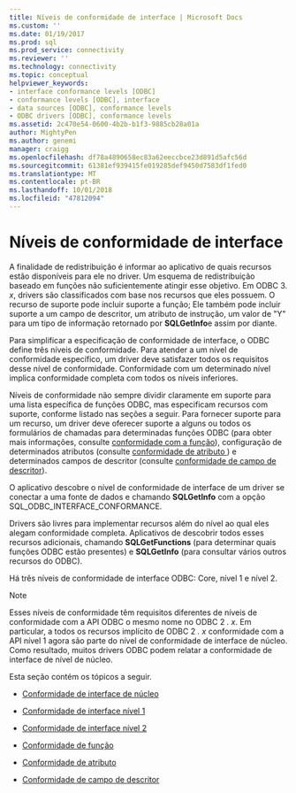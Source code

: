 ```yaml
---
title: Níveis de conformidade de interface | Microsoft Docs
ms.custom: ''
ms.date: 01/19/2017
ms.prod: sql
ms.prod_service: connectivity
ms.reviewer: ''
ms.technology: connectivity
ms.topic: conceptual
helpviewer_keywords:
- interface conformance levels [ODBC]
- conformance levels [ODBC], interface
- data sources [ODBC], conformance levels
- ODBC drivers [ODBC], conformance levels
ms.assetid: 2c470e54-0600-4b2b-b1f3-9885cb28a01a
author: MightyPen
ms.author: genemi
manager: craigg
ms.openlocfilehash: df78a4890658ec83a62eeccbce23d891d5afc56d
ms.sourcegitcommit: 61381ef939415fe019285def9450d7583df1fed0
ms.translationtype: MT
ms.contentlocale: pt-BR
ms.lasthandoff: 10/01/2018
ms.locfileid: "47812094"
---
```

# <a name="interface-conformance-levels"></a>Níveis de conformidade de interface
A finalidade de redistribuição é informar ao aplicativo de quais recursos estão disponíveis para ele no driver. Um esquema de redistribuição baseado em funções não suficientemente atingir esse objetivo. Em ODBC 3. *x*, drivers são classificados com base nos recursos que eles possuem. O recurso de suporte pode incluir suporte a função; Ele também pode incluir suporte a um campo de descritor, um atributo de instrução, um valor de "Y" para um tipo de informação retornado por **SQLGetInfo**e assim por diante.  
  
 Para simplificar a especificação de conformidade de interface, o ODBC define três níveis de conformidade. Para atender a um nível de conformidade específico, um driver deve satisfazer todos os requisitos desse nível de conformidade. Conformidade com um determinado nível implica conformidade completa com todos os níveis inferiores.  
  
 Níveis de conformidade não sempre dividir claramente em suporte para uma lista específica de funções ODBC, mas especificam recursos com suporte, conforme listado nas seções a seguir. Para fornecer suporte para um recurso, um driver deve oferecer suporte a alguns ou todos os formulários de chamadas para determinadas funções ODBC (para obter mais informações, consulte [conformidade com a função](../../../odbc/reference/develop-app/function-conformance.md)), configuração de determinados atributos (consulte [conformidade de atributo ](../../../odbc/reference/develop-app/attribute-conformance.md)) e determinados campos de descritor (consulte [conformidade de campo de descritor](../../../odbc/reference/develop-app/descriptor-field-conformance.md)).  
  
 O aplicativo descobre o nível de conformidade de interface de um driver se conectar a uma fonte de dados e chamando **SQLGetInfo** com a opção SQL_ODBC_INTERFACE_CONFORMANCE.  
  
 Drivers são livres para implementar recursos além do nível ao qual eles alegam conformidade completa. Aplicativos de descobrir todos esses recursos adicionais, chamando **SQLGetFunctions** (para determinar quais funções ODBC estão presentes) e **SQLGetInfo** (para consultar vários outros recursos do ODBC).  
  
 Há três níveis de conformidade de interface ODBC: Core, nível 1 e nível 2.  
  
> [!NOTE]  
>  Esses níveis de conformidade têm requisitos diferentes de níveis de conformidade com a API ODBC o mesmo nome no ODBC 2 *. x*. Em particular, a todos os recursos implícito de ODBC 2 *. x* conformidade com a API nível 1 agora são parte do nível de conformidade de interface de núcleo. Como resultado, muitos drivers ODBC podem relatar a conformidade de interface de nível de núcleo.  
  
 Esta seção contém os tópicos a seguir.  
  
-   [Conformidade de interface de núcleo](../../../odbc/reference/develop-app/core-interface-conformance.md)  
  
-   [Conformidade de interface nível 1](../../../odbc/reference/develop-app/level-1-interface-conformance.md)  
  
-   [Conformidade de interface nível 2](../../../odbc/reference/develop-app/level-2-interface-conformance.md)  
  
-   [Conformidade de função](../../../odbc/reference/develop-app/function-conformance.md)  
  
-   [Conformidade de atributo](../../../odbc/reference/develop-app/attribute-conformance.md)  
  
-   [Conformidade de campo de descritor](../../../odbc/reference/develop-app/descriptor-field-conformance.md)
